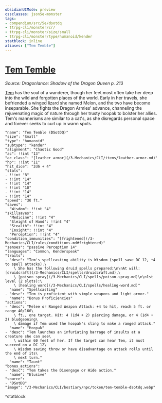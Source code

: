 ```yaml
---
obsidianUIMode: preview
cssclasses: json5e-monster
tags:
- compendium/src/5e/dsotdq
- ttrpg-cli/monster/cr/
- ttrpg-cli/monster/size/small
- ttrpg-cli/monster/type/humanoid/kender
statblock: inline
aliases: ["Tem Temble"]
---
```

# [Tem Temble](3-Mechanics\CLI\bestiary\npc/tem-temble-dsotdq.md)
*Source: Dragonlance: Shadow of the Dragon Queen p. 213*  

[Tem](/3-Mechanics/CLI/bestiary/npc/tem-temble-dsotdq.md) has the soul of a wanderer, though her feet most often take her deep into the wild and forgotten places of the world. Early in her travels, she befriended a winged lizard she named Melon, and the two have become inseparable. She fights the Dragon Armies' advance, channeling the rejuvenating magic of nature through her trusty hoopak to bolster her allies. Tem's mannerisms are similar to a cat's, as she disregards personal space and forever seeks to curl up in warm spots.

```statblock
"name": "Tem Temble (DSotDQ)"
"size": "Small"
"type": "humanoid"
"subtype": "kender"
"alignment": "Chaotic Good"
"ac": !!int "13"
"ac_class": "[leather armor](/3-Mechanics/CLI/items/leather-armor.md)"
"hp": !!int "11"
"hit_dice": "2d6 + 4"
"stats":
- !!int "8"
- !!int "14"
- !!int "14"
- !!int "10"
- !!int "14"
- !!int "14"
"speed": "30 ft."
"saves":
  "Wisdom": !!int "4"
"skillsaves":
  "Medicine": !!int "4"
  "Sleight of Hand": !!int "4"
  "Stealth": !!int "4"
  "Insight": !!int "4"
  "Perception": !!int "4"
"condition_immunities": "[frightened](/3-Mechanics/CLI/rules/conditions.md#frightened)"
"senses": "passive Perception 14"
"languages": "Common, Kenderspeak"
"traits":
- "desc": "Tem's spellcasting ability is Wisdom (spell save DC 12, +4 to spell attacks).\
    \ She has the following druid spells prepared:\n\nAt will: [druidcraft](/3-Mechanics/CLI/spells/druidcraft.md),\
    \ [poison spray](/3-Mechanics/CLI/spells/poison-spray.md)\n\n1st level (2 slots):\
    \ [healing word](/3-Mechanics/CLI/spells/healing-word.md)"
  "name": "Spellcasting"
- "desc": "Tem is proficient with simple weapons and light armor."
  "name": "Bonus Proficiencies"
"actions":
- "desc": "Melee or Ranged Weapon Attack: +4 to hit, reach 5 ft. or range 40/160\
    \ ft., one target. Hit: 4 (1d4 + 2) piercing damage, or 4 (1d4 + 2) bludgeoning\
    \ damage if Tem used the hoopak's sling to make a ranged attack."
  "name": "Hoopak"
- "desc": "Tem launches an infuriating barrage of insults at a creature she can see\
    \ within 60 feet of her. If the target can hear Tem, it must succeed on a DC 12\
    \ Wisdom saving throw or have disadvantage on attack rolls until the end of its\
    \ next turn."
  "name": "Taunt"
"bonus_actions":
- "desc": "Tem takes the Disengage or Hide action."
  "name": "Elusive"
"source":
- "DSotDQ"
"image": "/3-Mechanics/CLI/bestiary/npc/token/tem-temble-dsotdq.webp"
```
^statblock